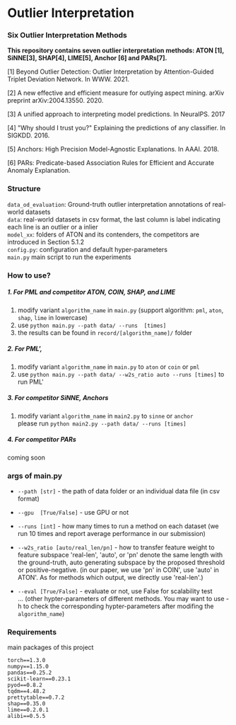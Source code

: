 # Outlier Interpretation

### Six Outlier Interpretation Methods

**This repository contains seven outlier interpretation methods: ATON [1], SiNNE[3], SHAP[4], LIME[5], Anchor [6] and PARs[7].**

[1] Beyond Outlier Detection: Outlier Interpretation by Attention-Guided Triplet Deviation Network. In WWW. 2021.

[2] A new effective and efficient measure for outlying aspect mining. arXiv preprint arXiv:2004.13550. 2020.

[3] A unified approach to interpreting model predictions. In NeuraIPS. 2017

[4] "Why should I trust you?" Explaining the predictions of any classifier. In SIGKDD. 2016.

[5] Anchors: High Precision Model-Agnostic Explanations. In AAAI. 2018.

[6] PARs: Predicate-based Association Rules for Efficient and Accurate Anomaly Explanation.



### Structure
`data_od_evaluation`: Ground-truth outlier interpretation annotations of real-world datasets  
`data`: real-world datasets in csv format, the last column is label indicating each line is an outlier or a inlier  
`model_xx`: folders of ATON and its contenders, the competitors are introduced in Section 5.1.2  
`config.py`: configuration and default hyper-parameters  
`main.py` main script to run the experiments



### How to use?
##### 1. For PML and competitor ATON, COIN, SHAP, and LIME
1. modify variant `algorithm_name` in `main.py` (support algorithm: `pml`, `aton`, `shap`, `lime`  in lowercase)
2. use `python main.py --path data/ --runs  [times]`
3. the results can be found in `record/[algorithm_name]/` folder  

##### 2. For PML',
1. modify variant `algorithm_name` in `main.py` to `aton` or `coin` or `pml` 
2. use `python main.py --path data/ --w2s_ratio auto --runs [times]` to run PML'   

##### 3. For competitor SiNNE, Anchors
1. modify variant `algorithm_name` in `main2.py` to `sinne` or `anchor`  
please run `python main2.py --path data/ --runs [times]` 

##### 4. For competitor PARs
coming soon


### args of main.py
- `--path [str]`        - the path of data folder or an individual data file (in csv format)  

- `--gpu  [True/False]` - use GPU or not

- `--runs [int]`         - how many times to run a method on each dataset (we run 10 times and report average performance in our submission)

- `--w2s_ratio [auto/real_len/pn]`  - how to transfer feature weight to feature subspace 'real-len', 'auto', or 'pn' 
denote the same length with the ground-truth, auto generating subspace by the proposed threshold or positive-negative.
(in our paper, we use 'pn' in COIN', use 'auto' in ATON'. As for methods which output, we directly use 'real-len'.)

- `--eval [True/False]` - evaluate or not, use False for scalability test  
  ... (other hypter-parameters of different methods. You may want to use -h to check the corresponding hypter-parameters after modifing the `algorithm_name`)  

  

### Requirements
main packages of this project  
```
torch==1.3.0
numpy==1.15.0
pandas==0.25.2
scikit-learn==0.23.1
pyod==0.8.2
tqdm==4.48.2
prettytable==0.7.2
shap==0.35.0
lime==0.2.0.1
alibi==0.5.5
```



